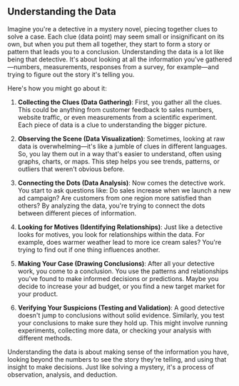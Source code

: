 ## Understanding the Data

Imagine you're a detective in a mystery novel, piecing together clues to solve a case. Each clue (data point) may seem small or insignificant on its own, but when you put them all together, they start to form a story or pattern that leads you to a conclusion. Understanding the data is a lot like being that detective. It's about looking at all the information you've gathered—numbers, measurements, responses from a survey, for example—and trying to figure out the story it's telling you.

Here's how you might go about it:

1. **Collecting the Clues (Data Gathering)**: First, you gather all the clues. This could be anything from customer feedback to sales numbers, website traffic, or even measurements from a scientific experiment. Each piece of data is a clue to understanding the bigger picture.

2. **Observing the Scene (Data Visualization)**: Sometimes, looking at raw data is overwhelming—it's like a jumble of clues in different languages. So, you lay them out in a way that's easier to understand, often using graphs, charts, or maps. This step helps you see trends, patterns, or outliers that weren't obvious before.

3. **Connecting the Dots (Data Analysis)**: Now comes the detective work. You start to ask questions like: Do sales increase when we launch a new ad campaign? Are customers from one region more satisfied than others? By analyzing the data, you're trying to connect the dots between different pieces of information.

4. **Looking for Motives (Identifying Relationships)**: Just like a detective looks for motives, you look for relationships within the data. For example, does warmer weather lead to more ice cream sales? You're trying to find out if one thing influences another.

5. **Making Your Case (Drawing Conclusions)**: After all your detective work, you come to a conclusion. You use the patterns and relationships you've found to make informed decisions or predictions. Maybe you decide to increase your ad budget, or you find a new target market for your product.

6. **Verifying Your Suspicions (Testing and Validation)**: A good detective doesn't jump to conclusions without solid evidence. Similarly, you test your conclusions to make sure they hold up. This might involve running experiments, collecting more data, or checking your analysis with different methods.

Understanding the data is about making sense of the information you have, looking beyond the numbers to see the story they're telling, and using that insight to make decisions. Just like solving a mystery, it's a process of observation, analysis, and deduction.
